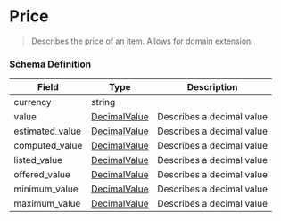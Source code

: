 Price
===
>Describes the price of an item. Allows for domain extension.

### Schema Definition

|**Field**|**Type**|**Description**|
|---------|--------|---------------|
|currency|string|
|value|[DecimalValue](/Core/Latest/02_Schemas/decimalvalue)|Describes a decimal value
|estimated_value|[DecimalValue](/Core/Latest/02_Schemas/decimalvalue)|Describes a decimal value
|computed_value|[DecimalValue](/Core/Latest/02_Schemas/decimalvalue)|Describes a decimal value
|listed_value|[DecimalValue](/Core/Latest/02_Schemas/decimalvalue)|Describes a decimal value
|offered_value|[DecimalValue](/Core/Latest/02_Schemas/decimalvalue)|Describes a decimal value
|minimum_value|[DecimalValue](/Core/Latest/02_Schemas/decimalvalue)|Describes a decimal value
|maximum_value|[DecimalValue](/Core/Latest/02_Schemas/decimalvalue)|Describes a decimal value
